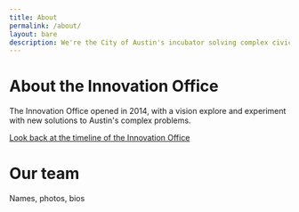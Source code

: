 ```yaml
---
title: About
permalink: /about/
layout: bare
description: We're the City of Austin's incubator solving complex civic problems. 
---
```


# About the Innovation Office

The Innovation Office opened in 2014, with a vision explore and experiment with new solutions to Austin's complex problems. 

[Look back at the timeline of the Innovation Office](https://civicinnovation.bloomfire.com/posts/2631033-office-of-innovation-timeline)

# Our team

Names, photos, bios
